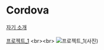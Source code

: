 # Cordova

[자기 소개](https://yeoung-day.github.io/Cordova/week2/report/project/info.html)
<br><br>
[프로젝트_1](https://yeoung-day.github.io/Cordova/week2/report/project_1(2023_09_21)/index.html)
<br><br>
![프로젝트_1(사진)](https://yeoung-day.github.io/Cordova/week2/report/project_1(2023_09_21)/Ppic.jpg)
